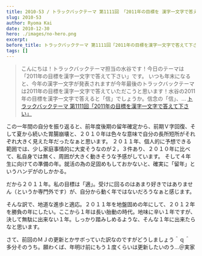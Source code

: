 ```yaml
---
title: 2010-53 / トラックバックテーマ 第1111回 「2011年の目標を 漢字一文字で答えて下さい」
slug: 2010-53
author: Ryoma Kai
date: 2010-12-30
hero: ./images/no-hero.png
excerpt: 
before_title: トラックバックテーマ 第1111回「2011年の目標を漢字一文字で答えて下さい」
tags: []
---
```


> こんにちは！トラックバックテーマ担当の水谷です！今日のテーマは「2011年の目標を漢字一文字で答えて下さい」です。
> いつも年末になると、今年の漢字一文字が発表されますが今年最後のトラックバックテーマは2011年の目標を漢字一文字で答えていただこうと思います！水谷の2011年の目標を漢字一文字で答えると「信」でしょうか。信念の「信」、...
[トラックバックテーマ 第1111回「2011年の目標を漢字一文字で答えて下さい」](http://blog.fc2.com/trackbacks/blog-entry-1108.html)

この一年間の自分を振り返ると、前年度後期の留年確定から、前期Ｖ字回復、そして夏から続いた胃腸崩壊と、２０１０年は色々な意味で自分の長所短所がそれぞれ大きく見えた年だったなぁと思います。
２０１１年、個人的に予想できる範囲では、少し家庭事情的に大変そうなのが２，３件あり、２０１０年に比べて、私自身では無く、周囲が大きく動きそうな予感がしています。
そして４年生に向けての準備の年。就活の為の足固めもしておかないと、確実に「留年」というハンデがのしかかる。

だから２０１１年。私の目標は「適」。受けに回るのはあまり好きではありません（というか専門外です）が、自分から動く年ではないだろうなぁと感じます。

そんな訳で、地道な進歩と適応。２０１１年を地盤固めの年にして、２０１２年を勝負の年にしたい。ここから１年は長い胎動の時代。地味に辛い１年ですが、決して無駄に出来ない１年。しっかり踏みしめるような、そんな１年に出来たらなと思います。

さて、前回のＭＪの更新とかサボっていた訳なのですがどうしましょう＾ｑ＾ 多分そのうち。願わくば、年明け前にもう１度くらいは更新したいのう…＠実家
